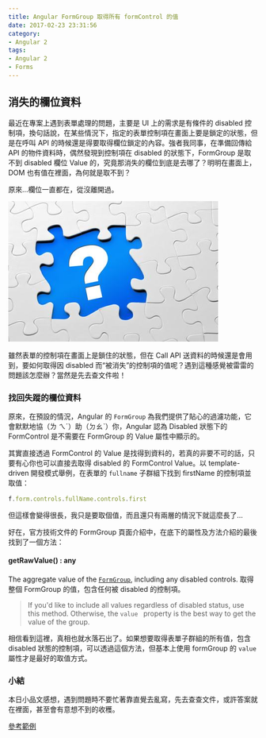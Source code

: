 ```yaml
---
title: Angular FormGroup 取得所有 formControl 的值
date: 2017-02-23 23:31:56
category:
- Angular 2
tags:
- Angular 2
- Forms
---
```


## 消失的欄位資料

最近在專案上遇到表單處理的問題，主要是 UI 上的需求是有條件的 disabled 控制項，換句話說，在某些情況下，指定的表單控制項在畫面上要是鎖定的狀態，但是在呼叫 API 的時候還是得要取得欄位鎖定的內容。強者我同事，在準備回傳給 API 的物件資料時，偶然發現到控制項在 disabled 的狀態下，FormGroup 是取不到 disabled 欄位 Value 的，究竟那消失的欄位到底是去哪了？明明在畫面上，DOM 也有值在裡面，為何就是取不到？

原來...欄位一直都在，從沒離開過。

<!--more-->

![消失的欄位到哪去了？](images/formGroup-getRawValue/missing.jpg)

雖然表單的控制項在畫面上是鎖住的狀態，但在 Call API 送資料的時候還是會用到，要如何取得因 disabled 而“被消失”的控制項的值呢？遇到這種感覺被雷雷的問題該怎麼辦？當然是先去查文件啦！

### 找回失蹤的欄位資料

原來，在預設的情況，Angular 的 `FormGroup` 為我們提供了貼心的過濾功能，它會默默地協（ㄌ ㄟˊ）助（ㄉㄠˋ）你，Angular 認為 Disabled 狀態下的 FormControl 是不需要在 FormGroup 的 Value 屬性中顯示的。

其實直接透過 FormControl 的 Value 是找得到資料的，若真的非要不可的話，只要有心你也可以直接去取得 disabled 的 FormControl Value。以 template-driven 開發模式舉例，在表單的 `fullname` 子群組下找到 firstName 的控制項並取值：

```typescript
f.form.controls.fullName.controls.first
```

但這樣會變得很長，我只是要取個值，而且還只有兩層的情況下就這麼長了...

好在，官方技術文件的 FormGroup 頁面介紹中，在底下的屬性及方法介紹的最後找到了一個方法：

#### getRawValue() : any

The aggregate value of the [`FormGroup`](https://angular.io/docs/ts/latest/api/forms/index/FormGroup-class.html), including any disabled controls.
取得整個 FormGroup 的值，包含任何被 disabled 的控制項。

> If you'd like to include all values regardless of disabled status, use this method. Otherwise, the `value `    property is the best way to get the value of the group.

相信看到這裡，真相也就水落石出了。如果想要取得表單子群組的所有值，包含 disabled 狀態的控制項，可以透過這個方法，但基本上使用 formGroup 的 `value` 屬性才是最好的取值方式。

### 小結

本日小品文感想，遇到問題時不要忙著靠直覺去亂寫，先去查查文件，或許答案就在裡面，甚至會有意想不到的收穫。

[參考範例](https://plnkr.co/edit/ASkNmDyvxaKx3V6rbNIM?p=preview)